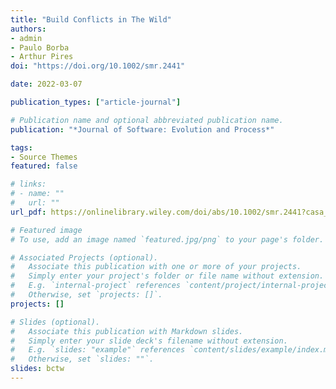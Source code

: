 ```yaml
---
title: "Build Conflicts in The Wild"
authors:
- admin
- Paulo Borba
- Arthur Pires
doi: "https://doi.org/10.1002/smr.2441"

date: 2022-03-07

publication_types: ["article-journal"]

# Publication name and optional abbreviated publication name.
publication: "*Journal of Software: Evolution and Process*"

tags:
- Source Themes
featured: false

# links:
# - name: ""
#   url: ""
url_pdf: https://onlinelibrary.wiley.com/doi/abs/10.1002/smr.2441?casa_token=_HGXugHUmaoAAAAA:lOgAigm5sTfHWxt-hyfC_5Kij8GZZ7JP8W0NDgm14TrIT4NR_mrUG9nj77Xya5rHRnASrgLC_ejJSsY

# Featured image
# To use, add an image named `featured.jpg/png` to your page's folder. 

# Associated Projects (optional).
#   Associate this publication with one or more of your projects.
#   Simply enter your project's folder or file name without extension.
#   E.g. `internal-project` references `content/project/internal-project/index.md`.
#   Otherwise, set `projects: []`.
projects: []

# Slides (optional).
#   Associate this publication with Markdown slides.
#   Simply enter your slide deck's filename without extension.
#   E.g. `slides: "example"` references `content/slides/example/index.md`.
#   Otherwise, set `slides: ""`.
slides: bctw
---
```


